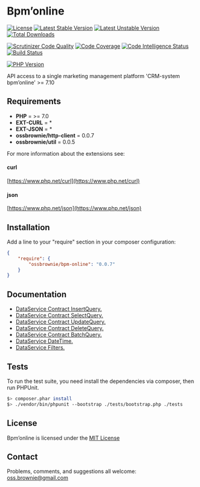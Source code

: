 Bpm’online
==========

[![License](https://poser.pugx.org/ossbrownie/bpm-online/license)](https://packagist.org/packages/ossbrownie/bpm-online)
[![Latest Stable Version](https://poser.pugx.org/ossbrownie/bpm-online/v/stable)](https://packagist.org/packages/ossbrownie/bpm-online)
[![Latest Unstable Version](https://poser.pugx.org/ossbrownie/bpm-online/v/unstable)](https://packagist.org/packages/ossbrownie/bpm-online)
[![Total Downloads](https://poser.pugx.org/ossbrownie/bpm-online/downloads)](https://packagist.org/packages/ossbrownie/bpm-online)

[![Scrutinizer Code Quality](https://scrutinizer-ci.com/g/ossbrownie/bpm-online/badges/quality-score.png?b=master)](https://scrutinizer-ci.com/g/ossbrownie/bpm-online/?branch=master)
[![Code Coverage](https://scrutinizer-ci.com/g/ossbrownie/bpm-online/badges/coverage.png?b=master)](https://scrutinizer-ci.com/g/ossbrownie/bpm-online/?branch=master)
[![Code Intelligence Status](https://scrutinizer-ci.com/g/ossbrownie/bpm-online/badges/code-intelligence.svg?b=master)](https://scrutinizer-ci.com/code-intelligence)
[![Build Status](https://travis-ci.org/ossbrownie/bpm-online.svg?branch=master)](https://travis-ci.org/ossbrownie/bpm-online)

[![PHP Version](https://img.shields.io/badge/PHP-%3E%3D7.0-brightgreen.svg)](https://php.net/)

API access to a single marketing management platform 'CRM-system bpm’online' >= 7.10

## Requirements
- **PHP** = >= 7.0
- **EXT-CURL** = *
- **EXT-JSON** = *
- **ossbrownie/http-client** = 0.0.7
- **ossbrownie/util** = 0.0.5

For more information about the extensions see:

#### curl
[https://www.php.net/curl](https://www.php.net/curl)

#### json
[https://www.php.net/json](https://www.php.net/json)


## Installation
Add a line to your "require" section in your composer configuration:
```json
{
    "require": {
        "ossbrownie/bpm-online": "0.0.7"
    }
}
```


## Documentation
- [DataService Contract InsertQuery.](https://github.com/ossbrownie/bpm-online/wiki/Data-Contract-InsertQuery) 
- [DataService Contract SelectQuery.](https://github.com/ossbrownie/bpm-online/wiki/Data-Contract-SelectQuery) 
- [DataService Contract UpdateQuery.](https://github.com/ossbrownie/bpm-online/wiki/Data-Contract-UpdateQuery) 
- [DataService Contract DeleteQuery.](https://github.com/ossbrownie/bpm-online/wiki/Data-Contract-DeleteQuery) 
- [DataService Contract BatchQuery.](https://github.com/ossbrownie/bpm-online/wiki/Data-Contract-BatchQuery) 
- [DataService DateTime.](https://github.com/ossbrownie/bpm-online/wiki/DateTime) 
- [DataService Filters.](https://github.com/ossbrownie/bpm-online/wiki/Filters)


## Tests
To run the test suite, you need install the dependencies via composer, then run PHPUnit.
```bash
$> composer.phar install
$> ./vendor/bin/phpunit --bootstrap ./tests/bootstrap.php ./tests
```


## License
Bpm’online is licensed under the [MIT License](https://opensource.org/licenses/MIT)


## Contact
Problems, comments, and suggestions all welcome: [oss.brownie@gmail.com](mailto:oss.brownie@gmail.com)
